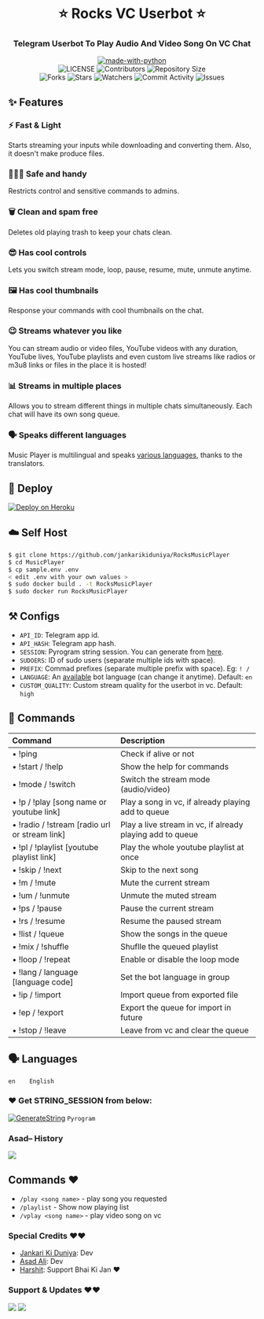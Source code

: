 <h1 align= center><b>⭐️ Rocks VC Userbot ⭐️</b></h1>
<h3 align = center> Telegram Userbot To Play Audio And Video Song On VC Chat </h3>

<p align="center">
<a href="https://python.org"><img src="http://forthebadge.com/images/badges/made-with-python.svg" alt="made-with-python"></a>
<br>
    <img src="https://img.shields.io/github/license/jankarikiduniya/RocksMusicPlayer?style=for-the-badge" alt="LICENSE">
    <img src="https://img.shields.io/github/contributors/jankarikiduniya/RocksMusicPlayer?style=for-the-badge" alt="Contributors">
    <img src="https://img.shields.io/github/repo-size/jankarikiduniya/RocksMusicPlayer?style=for-the-badge" alt="Repository Size"> <br>
    <img src="https://img.shields.io/github/forks/jankarikiduniya/RocksMusicPlayer?style=for-the-badge" alt="Forks">
    <img src="https://img.shields.io/github/stars/jankarikiduniya/RocksMusicPlayer?style=for-the-badge" alt="Stars">
    <img src="https://img.shields.io/github/watchers/jankarikiduniya/RocksMusicPlayer?style=for-the-badge" alt="Watchers">
    <img src="https://img.shields.io/github/commit-activity/w/jankarikiduniya/RocksMusicPlayer?style=for-the-badge" alt="Commit Activity">
    <img src="https://img.shields.io/github/issues/jankarikiduniya/RocksMusicPlayer?style=for-the-badge" alt="Issues">
</p>

## ✨ <a name="features"></a>Features

### ⚡️ Fast & Light

Starts streaming your inputs while downloading and converting them. Also, it
doesn't make produce files.

### 👮🏻‍♀️ Safe and handy

Restricts control and sensitive commands to admins.

### 🗑 Clean and spam free

Deletes old playing trash to keep your chats clean.

### 😎 Has cool controls

Lets you switch stream mode, loop, pause, resume, mute, unmute anytime.

### 🖼 Has cool thumbnails

Response your commands with cool thumbnails on the chat.

### 😉 Streams whatever you like

You can stream audio or video files, YouTube videos with any duration,
YouTube lives, YouTube playlists and even custom live streams like radios or m3u8 links or files in
the place it is hosted!

### 📊 Streams in multiple places

Allows you to stream different things in multiple chats simultaneously. Each
chat will have its own song queue.

### 🗣 Speaks different languages

Music Player is multilingual and speaks [various languages](#languages),
thanks to the translators.

## 🚀 <a name="deploy"></a>Deploy

[![Deploy on Heroku](https://www.herokucdn.com/deploy/button.svg)](https://heroku.com/deploy?template=https://github.com/jankarikiduniya/RocksMusicPlayer-V1)

## ☁️ <a name="self_host"></a>Self Host

```bash
$ git clone https://github.com/jankarikiduniya/RocksMusicPlayer
$ cd MusicPlayer
$ cp sample.env .env
< edit .env with your own values >
$ sudo docker build . -t RocksMusicPlayer
$ sudo docker run RocksMusicPlayer
```

## ⚒ <a name="configs"></a>Configs

- `API_ID`: Telegram app id.
- `API_HASH`: Telegram app hash.
- `SESSION`: Pyrogram string session. You can generate from [here](https://replit.com/@AssadAli/String-Session-Generator).
- `SUDOERS`: ID of sudo users (separate multiple ids with space).
- `PREFIX`: Commad prefixes (separate multiple prefix with space). Eg: `! /`
- `LANGUAGE`: An [available](#languages) bot language (can change it anytime). Default: `en`
- `CUSTOM_QUALITY`: Custom stream quality for the userbot in vc. Default: `high`

## 📄 <a name="commands"></a>Commands

Command | Description
:--- | :---
• !ping | Check if alive or not
• !start / !help | Show the help for commands
• !mode / !switch | Switch the stream mode (audio/video)
• !p / !play [song name or youtube link] | Play a song in vc, if already playing add to queue
• !radio / !stream [radio url or stream link] | Play a live stream in vc, if already playing add to queue
• !pl / !playlist [youtube playlist link] | Play the whole youtube playlist at once
• !skip / !next | Skip to the next song
• !m / !mute | Mute the current stream
• !um / !unmute | Unmute the muted stream
• !ps / !pause | Pause the current stream
• !rs / !resume | Resume the paused stream
• !list / !queue | Show the songs in the queue
• !mix / !shuffle | Shuflle the queued playlist
• !loop / !repeat | Enable or disable the loop mode
• !lang / language [language code] | Set the bot language in group
• !ip / !import | Import queue from exported file
• !ep / !export | Export the queue for import in future
• !stop / !leave | Leave from vc and clear the queue

## 🗣 <a name="languages"></a>Languages

```text
en    English
```

### ❤️ Get STRING_SESSION from below:

[![GenerateString](https://img.shields.io/badge/repl.it-generateString-yellowgreen)](https://replit.com/@AssadAli/String-Session-Generator) ``Pyrogram``

### Asad– History

<a href="https://www.youtube.com/JankariKiDuniya"><img src="https://img.shields.io/badge/Join-Subscribe%20Support-blue.svg?style=for-the-badge&logo=YouTube"></a>

## Commands ❤️

- `/play <song name>` - play song you requested
- `/playlist` - Show now playing list
- `/vplay <song name>` - play video song on vc


### Special Credits ❤️❤️
- [Jankari Ki Duniya](https://github.com/jankarikiduniya): Dev
- [Asad Ali](https://t.me/Dr_Asad_Ali): Dev 
- [Harshit](https://t.me/HarshitSharma361): Support Bhai Ki Jan ❤️
### Support & Updates ❤️❤️
<a href="https://t.me/Shayri_Music_Lovers"><img src="https://img.shields.io/badge/Join-Group%20Support-blue.svg?style=for-the-badge&logo=Telegram"></a> <a href="https://t.me/jankarikiduniya"><img src="https://img.shields.io/badge/Join-Updates%20Channel-blue.svg?style=for-the-badge&logo=Telegram"></a>
